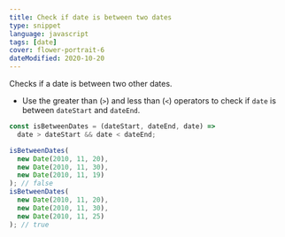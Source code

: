 ```yaml
---
title: Check if date is between two dates
type: snippet
language: javascript
tags: [date]
cover: flower-portrait-6
dateModified: 2020-10-20
---
```


Checks if a date is between two other dates.

- Use the greater than (`>`) and less than (`<`) operators to check if `date` is between `dateStart` and `dateEnd`.

```js
const isBetweenDates = (dateStart, dateEnd, date) =>
  date > dateStart && date < dateEnd;
```

```js
isBetweenDates(
  new Date(2010, 11, 20),
  new Date(2010, 11, 30),
  new Date(2010, 11, 19)
); // false
isBetweenDates(
  new Date(2010, 11, 20),
  new Date(2010, 11, 30),
  new Date(2010, 11, 25)
); // true
```
